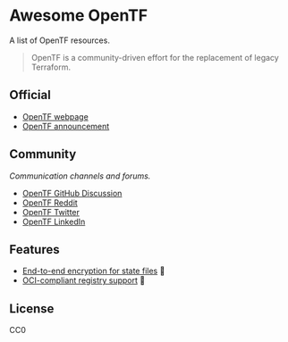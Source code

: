 # Awesome OpenTF

A list of OpenTF resources.

> OpenTF is a community-driven effort for the replacement of legacy Terraform.

## Official

* [OpenTF webpage](https://opentf.org/)
* [OpenTF announcement](https://opentf.org/announcement)

## Community

*Communication channels and forums.*

* [OpenTF GitHub Discussion](https://github.com/orgs/opentffoundation/discussions)
* [OpenTF Reddit](https://www.reddit.com/r/opentf/)
* [OpenTF Twitter](https://twitter.com/opentforg)
* [OpenTF LinkedIn](https://www.linkedin.com/company/opentf/)

## Features

- [End-to-end encryption for state files](https://twitter.com/opentforg/status/1696597790661677207) 🚧
- [OCI-compliant registry support](https://twitter.com/opentforg/status/1696913055576387599) 🚧

## License

CC0
